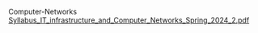 Computer-Networks
[Syllabus_IT_infrastructure_and_Computer_Networks_Spring_2024_2.pdf](https://github.com/user-attachments/files/22753258/Syllabus_IT_infrastructure_and_Computer_Networks_Spring_2024_2.pdf)
